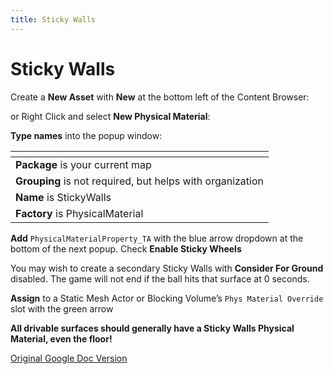```yaml
---
title: Sticky Walls
---
```

# Sticky Walls

Create a **New Asset** with **New** at the bottom left of the Content Browser: <InlineImageComponent src=/images/cheatsheets/stickywalls/image7.png />

or Right Click and select **New Physical Material**:

<InlineImageComponent src=/images/cheatsheets/stickywalls/image8.png />

**Type names** into the popup window:

|<InlineImageComponent src=/images/cheatsheets/stickywalls/image3.png />|
|--------|
|**Package** is your current map                           |
|**Grouping** is not required, but helps with organization |
|**Name** is StickyWalls                                   |
|**Factory** is PhysicalMaterial                           |

**Add** `PhysicalMaterialProperty_TA` with the blue arrow dropdown at the bottom of the next popup. Check **Enable Sticky Wheels**

<InlineImageComponent src=/images/cheatsheets/stickywalls/image6.png />

You may wish to create a secondary Sticky Walls with **Consider For Ground** disabled. The game will not end if the ball hits that surface at 0 seconds.

**Assign** to a Static Mesh Actor or Blocking Volume’s `Phys Material Override` slot with the green arrow

<InlineImageComponent src=/images/cheatsheets/stickywalls/image1.png />

**All drivable surfaces should generally have a Sticky Walls Physical Material, even the floor!**

[Original Google Doc Version](https://docs.google.com/document/d/1jWl9GIck3dfMFWXmH8l5p1Au9mboIemEIxlS2HcJUuM/edit?usp=sharing)